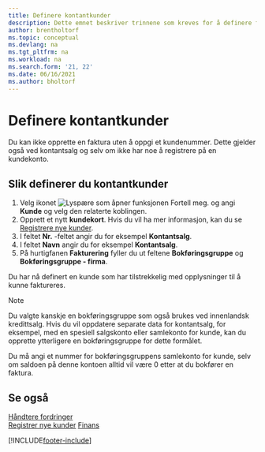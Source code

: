 ```yaml
---
title: Definere kontantkunder
description: Dette emnet beskriver trinnene som kreves for å definere fakturaen med et kundenummer for kunder som betaler kontant.
author: brentholtorf
ms.topic: conceptual
ms.devlang: na
ms.tgt_pltfrm: na
ms.workload: na
ms.search.form: '21, 22'
ms.date: 06/16/2021
ms.author: bholtorf
---
```

# Definere kontantkunder

Du kan ikke opprette en faktura uten å oppgi et kundenummer. Dette gjelder også ved kontantsalg og selv om ikke har noe å registrere på en kundekonto.  

## Slik definerer du kontantkunder

1. Velg ikonet ![Lyspære som åpner funksjonen Fortell meg.](media/ui-search/search_small.png "Fortell hva du vil gjøre") og angi **Kunde** og velg den relaterte koblingen.  
2. Opprett et nytt **kundekort**. Hvis du vil ha mer informasjon, kan du se [Registrere nye kunder](sales-how-register-new-customers.md).
3. I feltet **Nr.** -feltet angir du for eksempel **Kontantsalg**.  
4. I feltet **Navn** angir du for eksempel **Kontantsalg**.  
5. På hurtigfanen **Fakturering** fyller du ut feltene **Bokføringsgruppe** og **Bokføringsgruppe - firma**.  

 Du har nå definert en kunde som har tilstrekkelig med opplysninger til å kunne faktureres.  

> [!NOTE]  
> Du valgte kanskje en bokføringsgruppe som også brukes ved innenlandsk kredittsalg. Hvis du vil oppdatere separate data for kontantsalg, for eksempel, med en spesiell salgskonto eller samlekonto for kunde, kan du opprette ytterligere en bokføringsgruppe for dette formålet.  
>
> Du må angi et nummer for bokføringsgruppens samlekonto for kunde, selv om saldoen på denne kontoen alltid vil være 0 etter at du bokfører en faktura.  

## Se også

[Håndtere fordringer](receivables-manage-receivables.md)  
[Registrer nye kunder](sales-how-register-new-customers.md)
[Finans](finance.md)  



[!INCLUDE[footer-include](includes/footer-banner.md)]